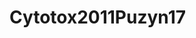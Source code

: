 <a name="material" />

# Cytotox2011Puzyn17
<script type="application/ld+json">
  {
    "@context": "https://schema.org/",
    "@type": "ChemicalSubstance",
    "http://purl.org/dc/terms/conformsTo":
      {
        "@type": "CreativeWork",
        "@id": "https://bioschemas.org/profiles/ChemicalSubstance/0.4-RELEASE/"
      },
    "@id": "https://egonw.github.io/nanowiki/nanowiki17.html#material",
    "name": "Cytotox2011Puzyn17",
    "sameAs: "http://127.0.0.1/mediawiki/index.php/Special:URIResolver/Cytotox2011Puzyn17"
  }
</script>

